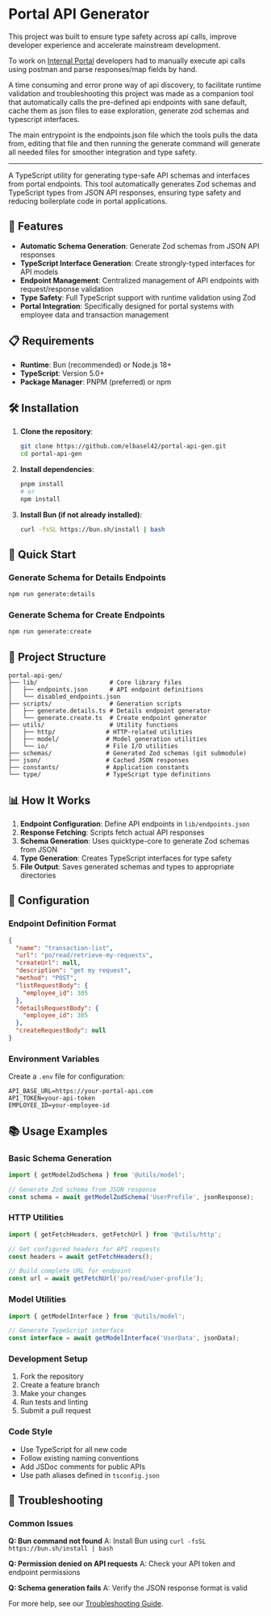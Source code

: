 # Portal API Generator
This project was built to ensure type safety across api calls, improve developer experience and accelerate mainstream development.

To work on [Internal Portal](https://github.com/elbasel-404/Internal-Portal) developers had to manually execute api calls using postman and parse responses/map fields by hand.

A time consuming and error prone way of api discovery, to facilitate runtime validation and troubleshooting this project was made as a companion tool that automatically calls the pre-defined api endpoints with sane default, cache them as json files to ease exploration, generate zod schemas and typescript interfaces.

The main entrypoint is the endpoints.json file which the tools pulls the data from, editing that file and then running the generate command will generate all needed files for smoother integration and type safety.

---


A TypeScript utility for generating type-safe API schemas and interfaces from portal endpoints. This tool automatically generates Zod schemas and TypeScript types from JSON API responses, ensuring type safety and reducing boilerplate code in portal applications.

## 🚀 Features

- **Automatic Schema Generation**: Generate Zod schemas from JSON API responses
- **TypeScript Interface Generation**: Create strongly-typed interfaces for API models
- **Endpoint Management**: Centralized management of API endpoints with request/response validation
- **Type Safety**: Full TypeScript support with runtime validation using Zod
- **Portal Integration**: Specifically designed for portal systems with employee data and transaction management

## 📋 Requirements

- **Runtime**: Bun (recommended) or Node.js 18+
- **TypeScript**: Version 5.0+
- **Package Manager**: PNPM (preferred) or npm

## 🛠️ Installation

1. **Clone the repository**:
   ```bash
   git clone https://github.com/elbasel42/portal-api-gen.git
   cd portal-api-gen
   ```

2. **Install dependencies**:
   ```bash
   pnpm install
   # or
   npm install
   ```

3. **Install Bun (if not already installed)**:
   ```bash
   curl -fsSL https://bun.sh/install | bash
   ```

## 🎯 Quick Start

### Generate Schema for Details Endpoints
```bash
npm run generate:details
```

### Generate Schema for Create Endpoints
```bash
npm run generate:create
```

## 📁 Project Structure

```
portal-api-gen/
├── lib/                    # Core library files
│   ├── endpoints.json      # API endpoint definitions
│   └── disabled_endpoints.json
├── scripts/                # Generation scripts
│   ├── generate.details.ts # Details endpoint generator
│   └── generate.create.ts  # Create endpoint generator
├── utils/                  # Utility functions
│   ├── http/              # HTTP-related utilities
│   ├── model/             # Model generation utilities
│   └── io/                # File I/O utilities
├── schemas/               # Generated Zod schemas (git submodule)
├── json/                  # Cached JSON responses
├── constants/             # Application constants
└── type/                  # TypeScript type definitions
```

## 📊 How It Works

1. **Endpoint Configuration**: Define API endpoints in `lib/endpoints.json`
2. **Response Fetching**: Scripts fetch actual API responses
3. **Schema Generation**: Uses quicktype-core to generate Zod schemas from JSON
4. **Type Generation**: Creates TypeScript interfaces for type safety
5. **File Output**: Saves generated schemas and types to appropriate directories

## 🔧 Configuration

### Endpoint Definition Format

```json
{
  "name": "transaction-list",
  "url": "po/read/retrieve-my-requests",
  "createUrl": null,
  "description": "get my request",
  "method": "POST",
  "listRequestBody": {
    "employee_id": 305
  },
  "detailsRequestBody": {
    "employee_id": 305
  },
  "createRequestBody": null
}
```

### Environment Variables

Create a `.env` file for configuration:
```env
API_BASE_URL=https://your-portal-api.com
API_TOKEN=your-api-token
EMPLOYEE_ID=your-employee-id
```

## 📚 Usage Examples

### Basic Schema Generation

```typescript
import { getModelZodSchema } from '@utils/model';

// Generate Zod schema from JSON response
const schema = await getModelZodSchema('UserProfile', jsonResponse);
```

### HTTP Utilities

```typescript
import { getFetchHeaders, getFetchUrl } from '@utils/http';

// Get configured headers for API requests
const headers = await getFetchHeaders();

// Build complete URL for endpoint
const url = await getFetchUrl('po/read/user-profile');
```

### Model Utilities

```typescript
import { getModelInterface } from '@utils/model';

// Generate TypeScript interface
const interface = await getModelInterface('UserData', jsonData);
```

### Development Setup

1. Fork the repository
2. Create a feature branch
3. Make your changes
4. Run tests and linting
5. Submit a pull request

### Code Style

- Use TypeScript for all new code
- Follow existing naming conventions
- Add JSDoc comments for public APIs
- Use path aliases defined in `tsconfig.json`

## 🐛 Troubleshooting

### Common Issues

**Q: Bun command not found**
A: Install Bun using `curl -fsSL https://bun.sh/install | bash`

**Q: Permission denied on API requests**
A: Check your API token and endpoint permissions

**Q: Schema generation fails**
A: Verify the JSON response format is valid

For more help, see our [Troubleshooting Guide](./docs/TROUBLESHOOTING.md).
